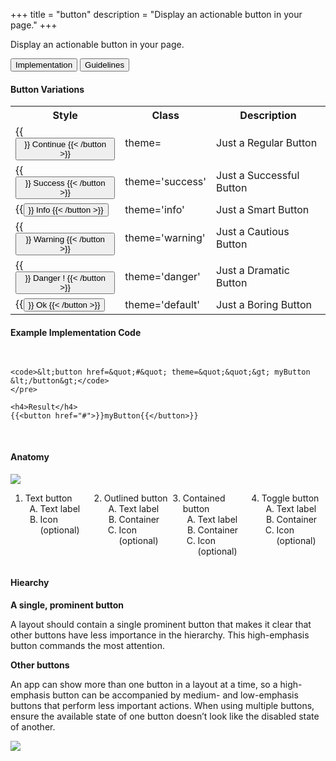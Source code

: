 +++
title = "button"
description = "Display an actionable button in your page."
+++

Display an actionable button in your page.

<!-- Tab links -->
<div class="tab">
  <button class="tablinks active" onclick="openTab(event, 'Implementation')">Implementation</button>
  <button class="tablinks" onclick="openTab(event, 'Guidelines')">Guidelines</button>
</div>

<!-- Tab content -->
<div id="Implementation" class="tabcontent active" style="display: block;">
  <h4>Button Variations</h4>

  <table>
  <tr>
    <th>Style</th>
    <th>Class</th>
    <th>Description</th>
  </tr>
  <tr>
    <td>{{<button align="center" href="#" >}} Continue {{< /button >}}</td>
    <td>theme=</td>
    <td>Just a Regular Button</td>
  </tr>
  <tr>
    <td>{{<button align="center" href="#" theme="success">}} Success {{< /button >}}</td>
    <td>theme='success'</td>
    <td>Just a Successful Button</td>
  </tr>
  <tr>
    <td>{{<button align="center" href="#" theme="info">}} Info {{< /button >}}</td>
    <td>theme='info'</td>
    <td>Just a Smart Button</td>
  </tr>
  <tr>
    <td>{{<button align="center" href="#" theme="warning">}} Warning {{< /button >}}</td>
    <td>theme='warning'</td>
    <td>Just a Cautious Button</td>
  </tr>
  <tr>
    <td>{{<button align="center" href="#" theme="danger">}} Danger ! {{< /button >}}</td>
    <td>theme='danger'</td>
    <td>Just a Dramatic Button</td>
  </tr>
  <tr>
    <td>{{<button align="center" href="#" theme="default">}} Ok {{< /button >}} </td>
    <td>theme='default'</td>
    <td>Just a Boring Button</td>
  </tr>
  </table>
    <h4>Example Implementation Code</h4>
    <pre>

    <code>&lt;button href=&quot;#&quot; theme=&quot;&quot;&gt; myButton &lt;/button&gt;</code>
    </pre>

    <h4>Result</h4>
    {{<button href="#">}}myButton{{</button>}}

</div>

<div id="Guidelines" class="tabcontent">
    <h4>Anatomy</h4>
    <div style="display:flex;">
    <img src="https://storage.googleapis.com/spec-host-backup/mio-design%2Fassets%2F1CohpRuQZDOxIDHVQgMp4ly0VAZ8KW2jO%2Fbuttons-anatomy-all.png" style="max-width:800px;">
    </div>
    <div style="display:flex;">
        <ol start="1">
            <li>Text button
                <ol type="A">
                    <li>Text label</li>
                    <li>Icon (optional)</li>
                </ol>
            </li>
        </ol>
        <ol start="2">
            <li>Outlined button
                <ol type="A">
                    <li>Text label</li>
                    <li>Container</li>
                    <li>Icon (optional)</li>
                </ol>
            </li>
        </ol>
        <ol start="3">
            <li>Contained button
                <ol type="A">
                    <li>Text label</li>
                    <li>Container</li>
                    <li>Icon (optional)</li>
                </ol>
            </li>
        </ol>
        <ol start="4">
            <li>Toggle button
                <ol type="A">
                    <li>Text label</li>
                    <li>Container</li>
                    <li>Icon (optional)</li>
                </ol>
            </li>
        </ol>
    </div>
    <h4>Hiearchy</h4>
    <strong>A single, prominent button</strong>
    <p>A layout should contain a single prominent button that makes it clear that other buttons have less importance in the hierarchy. This high-emphasis button commands the most attention.</p>
    <strong>Other buttons</strong>
    <p>An app can show more than one button in a layout at a time, so a high-emphasis button can be accompanied by medium- and low-emphasis buttons that perform less important actions. When using multiple buttons, ensure the available state of one button doesn’t look like the disabled state of another.</p>
    <div style="display:flex;">
    <img src="https://storage.googleapis.com/spec-host-backup/mio-design%2Fassets%2F0B4V689etGs17czJ6LUFBUkswdkU%2Fbuttons-layout-diagram-01.png" style="max-width:800px;">
    </div>

</div>




    







